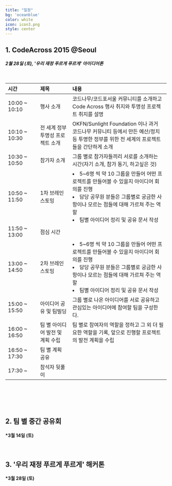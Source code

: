 ```yaml
---
title: "일정"
bg: 'oceanblue'
color: white
icon: icon3.png
style: center
---
```


## 1. CodeAcross 2015 @Seoul

#### *2월 28일 (토), '우리 재정 푸르게 푸르게' 아이디어톤*

<br>

<div class="column full">
  <table style="text-align: left;">
    <thead>
      <tr>
        <th width="20%">시간</th>
        <th width="20%">제목</th>
        <th width="60%">내용</th>
      </tr>
    </thead>
    <tbody>
      <tr>
        <td>10:00 ~ 10:10</td>
        <td>행사 소개</td>
        <td>코드나무/코드포서울 커뮤니티를 소개하고 Code Across 행사 취지와 투명성 프로젝트 취지를 설명</td>
      </tr>
      <tr>
        <td>10:10 ~ 10:30</td>
        <td>전 세계 정부 투명성 프로젝트 소개</td>
        <td>OKFN/Sunlight Foundation 이나 과거 코드나무 커뮤니티 등에서 만든 예산/정치 등 투명한 정부를 위한 전 세계의 프로젝트들을 간단하게 소개</td>
      </tr>
      <tr>
        <td>10:30 ~ 10:50</td>
        <td>참가자 소개</td>
        <td>그룹 별로 참가자들끼리 서로를 소개하는 시간(자기 소개, 참가 동기, 하고싶은 것)</td>
      </tr>
      <tr>
        <td>10:50 ~ 11:50</td>
        <td>1차 브레인스토밍</td>
        <td>
          <li>5~6명 씩 약 10 그룹을 만들어 어떤 프로젝트를 만들어볼 수 있을지 아이디어 회의를 진행</li>
          <li>담당 공무원 분들은 그룹별로 궁금한 사항이나 모르는 점들에 대해 가르쳐 주는 역할</li>
          <li>팀별 아이디어 정리 및 공유 문서 작성</li>
        </td>
      </tr>
      <tr>
        <td>11:50 ~ 13:00</td>
        <td>점심 시간</td>
        <td></td>
      </tr>
      <tr>
        <td>13:00 ~ 14:50</td>
        <td>2차 브레인스토밍</td>
        <td>
          <li>5~6명 씩 약 10 그룹을 만들어 어떤 프로젝트를 만들어볼 수 있을지 아이디어 회의를 진행</li>
          <li>담당 공무원 분들은 그룹별로 궁금한 사항이나 모르는 점들에 대해 가르쳐 주는 역할</li>
          <li>팀별 아이디어 정리 및 공유 문서 작성</li>
        </td>
      </tr>
      <tr>
        <td>15:00 ~ 15:50</td>
        <td>아이디어 공유 및 팀빌딩</td>
        <td>그룹 별로 나온 아이디어를 서로 공유하고 관심있는 아이디어에 참여할 팀을 구성한다.</td>
      </tr>
      <tr>
        <td>16:00 ~ 16:50</td>
        <td>팀 별 아이디어 발전 및 계획 수립</td>
        <td>팀 별로 참여자의 역할을 정하고 그 외 더 필요한 역할을 기록, 앞으로 진행할 프로젝트의 발전 계획을 수립</td>
      </tr>
      <tr>
        <td>16:50 ~ 17:30</td>
        <td>팀 별 계획 공유</td>
        <td></td>
      </tr>
      <tr>
        <td>17:30 ~</td>
        <td>참석자 뒷풀이</td>
        <td></td>
      </tr>
    </tbody>
  </table>
  <br>
  <br>
  <br>
  <br>
</div>


## 2. 팀 별 중간 공유회

#### *3월 14일 (토)

<br>

## 3. '우리 재정 푸르게 푸르게' 해커톤

#### *3월 28일 (토)
